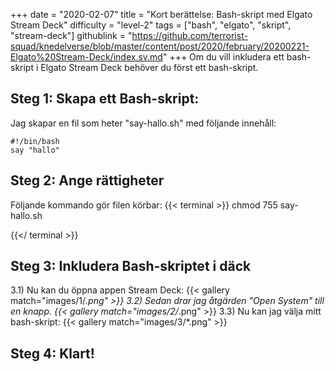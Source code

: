 +++
date = "2020-02-07"
title = "Kort berättelse: Bash-skript med Elgato Stream Deck"
difficulty = "level-2"
tags = ["bash", "elgato", "skript", "stream-deck"]
githublink = "https://github.com/terrorist-squad/knedelverse/blob/master/content/post/2020/february/20200221-Elgato%20Stream-Deck/index.sv.md"
+++
Om du vill inkludera ett bash-skript i Elgato Stream Deck behöver du först ett bash-skript.
## Steg 1: Skapa ett Bash-skript:
Jag skapar en fil som heter "say-hallo.sh" med följande innehåll:
```
#!/bin/bash
say "hallo"

```

## Steg 2: Ange rättigheter
Följande kommando gör filen körbar:
{{< terminal >}}
chmod 755 say-hallo.sh

{{</ terminal >}}

## Steg 3: Inkludera Bash-skriptet i däck
3.1) Nu kan du öppna appen Stream Deck:
{{< gallery match="images/1/*.png" >}}
3.2) Sedan drar jag åtgärden "Open System" till en knapp.
{{< gallery match="images/2/*.png" >}}
3.3) Nu kan jag välja mitt bash-skript:
{{< gallery match="images/3/*.png" >}}

## Steg 4: Klart!
